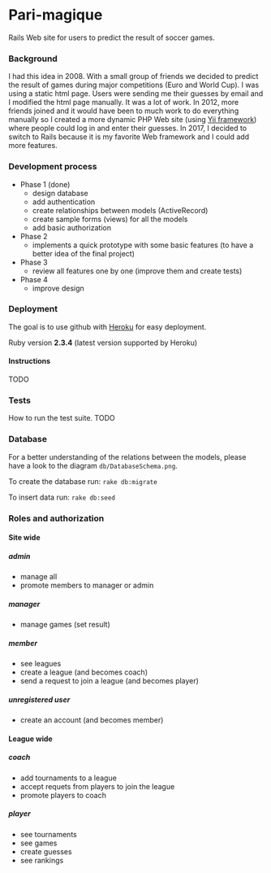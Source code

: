 # Pari-magique

Rails Web site for users to predict the result of soccer games.

### Background

I had this idea in 2008. With a small group of friends we decided to predict the result of games during major competitions (Euro and World Cup). I was using a static html page. Users were sending me their guesses by email and I modified the html page manually. It was a lot of work.
In 2012, more friends joined and it would have been to much work to do everything manually so I created a more dynamic PHP Web site (using [Yii framework](www.yiiframework.com/)) where people could log in and enter their guesses. 
In 2017, I decided to switch to Rails because it is my favorite Web framework and I could add more features.

### Development process 

* Phase 1 (done)
  * design database 
  * add authentication
  * create relationships between models (ActiveRecord) 
  * create sample forms (views) for all the models 
  * add basic authorization 
* Phase 2
  * implements a quick prototype with some basic features (to have a better idea of the final project)
* Phase 3
  * review all features one by one (improve them and create tests)
* Phase 4
  * improve design

### Deployment

The goal is to use github with [Heroku](https://www.heroku.com/) for easy deployment.

Ruby version **2.3.4** (latest version supported by Heroku)

#### Instructions 

TODO

### Tests

How to run the test suite. TODO



### Database

For a better understanding of the relations between the models, please have a look to the diagram ```db/DatabaseSchema.png```.

To create the database run: ```rake db:migrate```

To insert data run: ```rake db:seed```


### Roles and authorization

#### Site wide

##### admin

* manage all
* promote members to manager or admin

##### manager

* manage games (set result)

##### member

* see leagues
* create a league (and becomes coach)
* send a request to join a league (and becomes player)

##### unregistered user

* create an account (and becomes member)

#### League wide

##### coach

* add tournaments to a league
* accept requets from players to join the league
* promote players to coach

##### player

* see tournaments
* see games
* create guesses
* see rankings
